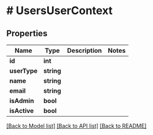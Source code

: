 # # UsersUserContext

## Properties

Name | Type | Description | Notes
------------ | ------------- | ------------- | -------------
**id** | **int** |  |
**userType** | **string** |  |
**name** | **string** |  |
**email** | **string** |  |
**isAdmin** | **bool** |  |
**isActive** | **bool** |  |

[[Back to Model list]](../../README.md#models) [[Back to API list]](../../README.md#endpoints) [[Back to README]](../../README.md)
